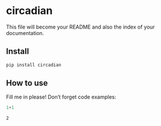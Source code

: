 circadian
================

<!-- WARNING: THIS FILE WAS AUTOGENERATED! DO NOT EDIT! -->

This file will become your README and also the index of your
documentation.

## Install

``` sh
pip install circadian
```

## How to use

Fill me in please! Don’t forget code examples:

``` python
1+1
```

    2
